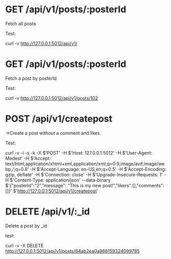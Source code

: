 
GET /api/v1/posts/:posterId
============================================

Fetch all posts

Test:

curl -v http://127.0.0.1:5012/api/v1/


GET /api/v1/posts/:posterId
============================================

Fetch a post by posterId

Test:

curl -v http://127.0.0.1:5012/api/v1/posts/102

POST /api/v1/createpost
============================================

->Create a post without a comment and likes

Test:

curl -v -i -s -k -X $'POST'     -H $'Host: 127.0.0.1:5012' -H $'User-Agent: Medest' -H $'Accept: text/html,application/xhtml+xml,application/xml;q=0.9,image/avif,image/webp,*/*;q=0.8' -H $'Accept-Language: en-US,en;q=0.5' -H $'Accept-Encoding: gzip, deflate' -H $'Connection: close' -H $'Upgrade-Insecure-Requests: 1' -H $'Content-Type: application/json' --data-binary $'{\"posterId\":\"2\",\"message\": \"This is my new post!\",\"likers\":[],\"comments\":[]}'     $'http://127.0.0.1:5012/api/v1/createpost'


DELETE /api/v1/:_id
============================================


Delete a post by _id

test:

curl -v -X DELETE http://127.0.0.1:5012/api/v1/posts/64ab2ea0a968159324099785

